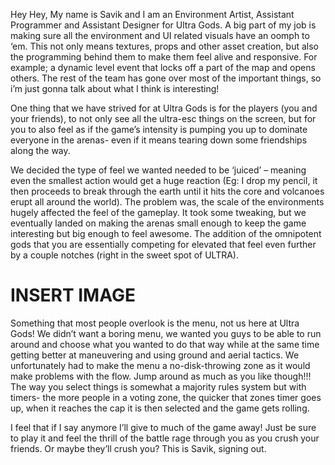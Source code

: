 Hey Hey, My name is Savik and I am an Environment Artist, Assistant Programmer and Assistant Designer for Ultra Gods. A big part of my job is making sure all the environment and UI related visuals have an oomph to ‘em. This not only means textures, props and other asset creation, but also the programming behind them to make them feel alive and responsive. <!-- more --> For example; a dynamic level event that locks off a part of the map and opens others. The rest of the team has gone over most of the important things, so i’m just gonna talk about what I think is interesting!

One thing that we have strived for at Ultra Gods is for the players (you and your friends), to not only see all the ultra-esc things on the screen, but for you to also feel as if the game’s intensity is pumping you up to dominate everyone in the arenas- even if it means tearing down some friendships along the way.

We decided the type of feel we wanted needed to be ‘juiced’ – meaning even the smallest action would get a huge reaction (Eg: I drop my pencil, it then proceeds to break through the earth until it hits the core and volcanoes erupt all around the world). The problem was, the scale of the environments hugely affected the feel of the gameplay. It took some tweaking, but  we eventually landed on making the arenas small enough to keep the game interesting but big enough to feel awesome. The addition of the omnipotent gods that you are essentially competing for elevated that feel even further by a couple notches (right in the sweet spot of ULTRA).

# INSERT IMAGE

Something that most people overlook is the menu, not us here at Ultra Gods! We didn’t want a boring menu, we wanted you guys to be able to run around and choose what you wanted to do that way while at the same time getting better at maneuvering and using ground and aerial tactics. We unfortunately had to make the menu a no-disk-throwing zone as it would make problems with the flow. Jump around as much as you like though!!! The way you select things is somewhat a majority rules system but with timers- the more people in a voting zone, the quicker that zones timer goes up, when it reaches the cap it is then selected and the game gets rolling.

I feel that if I say anymore I’ll give to much of the game away! Just be sure to play it and feel the thrill of the battle rage through you as you crush your friends. Or maybe they’ll crush you? This is Savik, signing out.